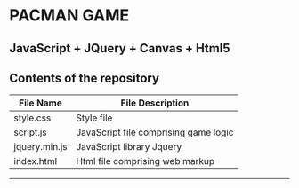 # PACMAN GAME
## JavaScript + JQuery + Canvas + Html5
Contents of the repository
---
File Name       | File Description
----------------|--------------------------------------------
style.css       | Style file
script.js       | JavaScript file comprising game logic
jquery.min.js   | JavaScript library Jquery
index.html      | Html file comprising web markup
---
